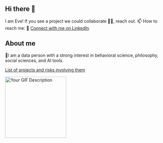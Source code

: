 ## Hi there 🌟
I am Eve! If you see a project we could collaborate 👯‍♀️, reach out. 
📫 How to reach me: 
🔗 [Connect with me on LinkedIn](https://www.linkedin.com/in/evelynpomasqui/)

## About me 
🔬I am a data person with a strong interest in behavioral science, philosophy, social sciences, and AI tools. 

[List of projects and risks involving them](https://docs.google.com/spreadsheets/d/14kHAXZJNWorzid48NFDr6Ulr2KEXzGkcNBpyflRLklA/edit?usp=sharing) 



<img src="https://i.giphy.com/media/v1.Y2lkPTc5MGI3NjExN3FsaGlsNHVjOW96azhndWt0MmZvMmNlb3MzYmtmYzE5cDczbHMzNCZlcD12MV9pbnRlcm5hbF9naWZfYnlfaWQmY3Q9Zw/ule4vhcY1xEKQ/giphy.gif" width="200" alt="Your GIF Description">

<!--
**Evepp/evepp** is a ✨ _special_ ✨ repository because its `README.md` (this file) appears on your GitHub profile.

Here are some ideas to get you started:

- 🔭 I’m currently working on ...
- 🌱 I’m currently learning ...
- 👯 I’m looking to collaborate on ...
- 🤔 I’m looking for help with ...
- 💬 Ask me about ...
- 📫 How to reach me: ...
- 😄 Pronouns: ...
- ⚡ Fun fact: ...
-->
